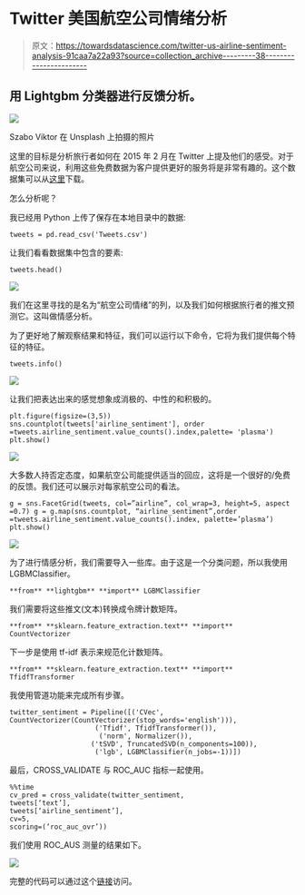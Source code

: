 # Twitter 美国航空公司情绪分析

> 原文：<https://towardsdatascience.com/twitter-us-airline-sentiment-analysis-91caa7a22a93?source=collection_archive---------38----------------------->

## 用 Lightgbm 分类器进行反馈分析。

![](img/2700e77261e92a8d02dd382f57996178.png)

Szabo Viktor 在 Unsplash 上拍摄的照片

这里的目标是分析旅行者如何在 2015 年 2 月在 Twitter 上提及他们的感受。对于航空公司来说，利用这些免费数据为客户提供更好的服务将是非常有趣的。这个数据集可以从[这里](https://www.kaggle.com/crowdflower/twitter-airline-sentiment)下载。

怎么分析呢？

我已经用 Python 上传了保存在本地目录中的数据:

```
tweets = pd.read_csv('Tweets.csv')
```

让我们看看数据集中包含的要素:

```
tweets.head()
```

![](img/56ac279dfe1317a327ed04aa221a556b.png)

我们在这里寻找的是名为“航空公司情绪”的列，以及我们如何根据旅行者的推文预测它。这叫做情感分析。

为了更好地了解观察结果和特征，我们可以运行以下命令，它将为我们提供每个特征的特征。

```
tweets.info()
```

![](img/02568cfb0f46912f9d1cfe3f726326c8.png)

让我们把表达出来的感觉想象成消极的、中性的和积极的。

```
plt.figure(figsize=(3,5))
sns.countplot(tweets['airline_sentiment'], order =tweets.airline_sentiment.value_counts().index,palette= 'plasma')
plt.show()
```

![](img/da69e2b7a8b0c4c358bf33e9e8c88b5d.png)

大多数人持否定态度，如果航空公司能提供适当的回应，这将是一个很好的/免费的反馈。我们还可以展示对每家航空公司的看法。

```
g = sns.FacetGrid(tweets, col=”airline”, col_wrap=3, height=5, aspect =0.7) g = g.map(sns.countplot, “airline_sentiment”,order =tweets.airline_sentiment.value_counts().index, palette=’plasma’) plt.show()
```

![](img/b482c1c0f3e1998dd4c2ddf9a04db410.png)

为了进行情感分析，我们需要导入一些库。由于这是一个分类问题，所以我使用 LGBMClassifier。

```
**from** **lightgbm** **import** LGBMClassifier
```

我们需要将这些推文(文本)转换成令牌计数矩阵。

```
**from** **sklearn.feature_extraction.text** **import** CountVectorizer
```

下一步是使用 tf-idf 表示来规范化计数矩阵。

```
**from** **sklearn.feature_extraction.text** **import** TfidfTransformer
```

我使用管道功能来完成所有步骤。

```
twitter_sentiment = Pipeline([('CVec', CountVectorizer(CountVectorizer(stop_words='english'))),
                     ('Tfidf', TfidfTransformer()),
                      ('norm', Normalizer()),
                    ('tSVD', TruncatedSVD(n_components=100)),
                     ('lgb', LGBMClassifier(n_jobs=-1))])
```

最后，CROSS_VALIDATE 与 ROC_AUC 指标一起使用。

```
%%time 
cv_pred = cross_validate(twitter_sentiment, 
tweets[‘text’], 
tweets[‘airline_sentiment’], 
cv=5, 
scoring=(‘roc_auc_ovr’))
```

我们使用 ROC_AUS 测量的结果如下。

![](img/678b0b7bf49264ac866c824519de0ba1.png)

完整的代码可以通过这个[链接](https://github.com/shosseini811/Twitter-US-Airline-Sentiment-Analysis/blob/master/Twitter%20US%20Airline%20Sentiment.ipynb)访问。